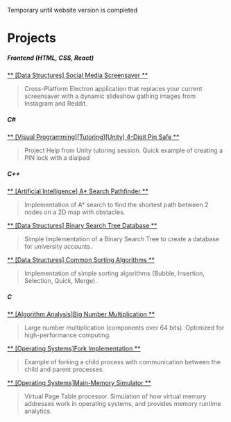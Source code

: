 Temporary until website version is completed
# Projects

##### Frontend (HTML, CSS, React)
[** \[Data Structures\] Social Media Screensaver **](https://github.com/tarekel96/Electron_BackgroundImage_App/tree/feature/ab-complete-reddit)
> Cross-Platform Electron application that replaces your current screensaver with a dynamic slideshow gathing images from Instagram and Reddit.


##### C\#
[** \[Visual Programming\]\[Tutoring\]\[Unity\] 4-Digit Pin Safe **](https://github.com/ColdSteamyShower/Unity-Safe-Project-Demo)
> Project Help from Unity tutoring session. Quick example of creating a PIN lock with a dialpad


##### C++
[** \[Artificial Intelligence\] A* Search Pathfinder **](https://github.com/ColdSteamyShower/AI.assignment1)
> Implementation of A* search to find the shortest path between 2 nodes on a 2D map with obstacles.

[** \[Data Structures\] Binary Search Tree Database **](https://github.com/ColdSteamyShower/CPP.assignment5)
> Simple Implementation of a Binary Search Tree to create a database for university accounts.

[** \[Data Structures\] Common Sorting Algorithms **](https://github.com/ColdSteamyShower/CPP.assignment6)
> Implementation of simple sorting algorithms (Bubble, Insertion, Selection, Quick, Merge).


##### C

[** \[Algorithm Analysis\]Big Number Multiplication **](https://github.com/ColdSteamyShower/Algorithms.assignment1)
> Large number multiplication (components over 64 bits). Optimized for high-performance computing.

[** \[Operating Systems\]Fork Implementation **](https://github.com/ColdSteamyShower/OS.assignment2)
> Example of forking a child process with communication between the child and parent processes.

[** \[Operating Systems\]Main-Memory Simulator **](https://github.com/ColdSteamyShower/OS.assignment6)
> Virtual Page Table processor. Simulation of how virtual memory addresses work in operating systems, and provides memory runtime analytics.





